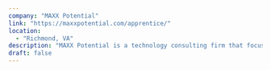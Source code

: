 ```yaml
---
company: "MAXX Potential"
link: "https://maxxpotential.com/apprentice/"
location: 
  - "Richmond, VA"
description: "MAXX Potential is a technology consulting firm that focuses on finding a growing tech talent."
draft: false
---
```


